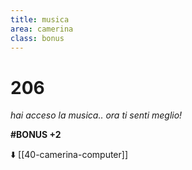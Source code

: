```yaml
---
title: musica
area: camerina
class: bonus
---
```

# 206
_hai acceso la musica.. ora ti senti meglio!_

**#BONUS +2**

⬇️ [[40-camerina-computer]]

